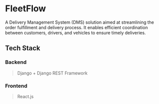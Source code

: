 # FleetFlow

A Delivery Management System (DMS) solution aimed at streamlining the order fulfillment and delivery process. It enables efficient coordination between customers, drivers, and vehicles to ensure timely deliveries.


## Tech Stack

### Backend
> Django + Django REST Framework

### Frontend
> React.js
